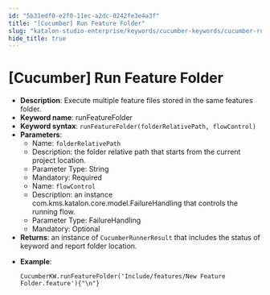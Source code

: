 ```yaml
---
id: "5b31edf0-e2f0-11ec-a2dc-0242fe3e4a3f"
title: "[Cucumber] Run Feature Folder"
slug: "katalon-studio-enterprise/keywords/cucumber-keywords/cucumber-run-feature-folder"
hide_title: true
---
```

  

# <a id="id" class="anchor_top_offset"/><a id="ariaid-title1" class="anchor_top_offset"/>[Cucumber] Run Feature Folder

  
    
<ul xmlns="http://www.w3.org/1999/xhtml" className="ul">   <li className="li">     <strong className="ph b">Description</strong>: Execute multiple feature files     stored in the same features folder.</li>   <li className="li">     <strong className="ph b">Keyword name</strong>: runFeatureFolder</li>   <li className="li">     <strong className="ph b">Keyword syntax</strong>:     <code className="ph codeph">runFeatureFolder(folderRelativePath, flowControl)</code>   </li>   <li className="li">     <strong className="ph b">Parameters</strong>:      <ul className="ul">       <li className="li">Name: <code className="ph codeph">folderRelativePath</code>       </li>       <li className="li">Description: the folder relative path that starts from the         current project location.</li>       <li className="li">Parameter Type: String</li>       <li className="li">Mandatory: Required</li>       <li className="li">Name: <code className="ph codeph">flowControl</code>       </li>       <li className="li">Description: an instance         com.kms.katalon.core.model.FailureHandling that controls the         running flow.</li>       <li className="li">Parameter Type: FailureHandling</li>       <li className="li">Mandatory: Optional</li>     </ul>   </li>   <li className="li">     <strong className="ph b">Returns</strong>: an instance of     <code className="ph codeph">CucumberRunnerResult</code> that includes the status of     keyword and report folder location.</li>   <li className="li">     <p className="p">       <strong className="ph b">Example</strong>:</p>     <pre className="pre codeblock"><code>CucumberKW.runFeatureFolder('Include/features/New Feature Folder.feature'){"\n"}</code></pre>   </li> </ul> 
  

